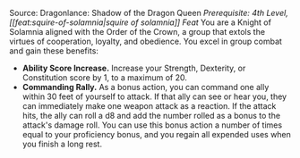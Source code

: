 Source: Dragonlance: Shadow of the Dragon Queen
*Prerequisite: 4th Level, [[feat:squire-of-solamnia|squire of solamnia]] Feat*
You are a Knight of Solamnia aligned with the Order of the Crown, a group that extols the virtues of cooperation, loyalty, and obedience. You excel in group combat and gain these benefits:
* **Ability Score Increase.** Increase your Strength, Dexterity, or Constitution score by 1, to a maximum of 20.
* **Commanding Rally.** As a bonus action, you can command one ally within 30 feet of yourself to attack. If that ally can see or hear you, they can immediately make one weapon attack as a reaction. If the attack hits, the ally can roll a d8 and add the number rolled as a bonus to the attack's damage roll. You can use this bonus action a number of times equal to your proficiency bonus, and you regain all expended uses when you finish a long rest.